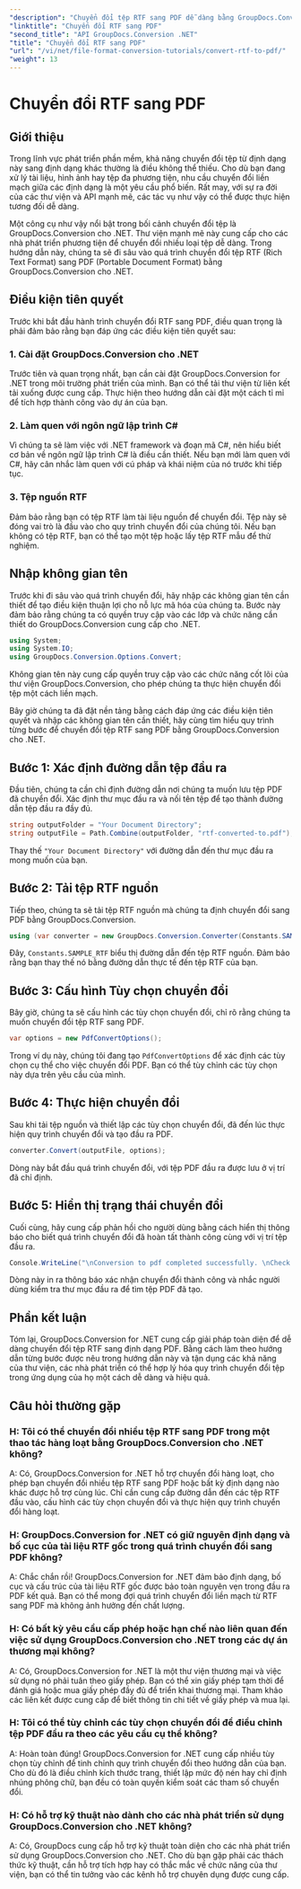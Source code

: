 ```yaml
---
"description": "Chuyển đổi tệp RTF sang PDF dễ dàng bằng GroupDocs.Conversion cho .NET. Thực hiện theo từng bước để tích hợp và giải phóng sức mạnh của chuyển đổi tệp."
"linktitle": "Chuyển đổi RTF sang PDF"
"second_title": "API GroupDocs.Conversion .NET"
"title": "Chuyển đổi RTF sang PDF"
"url": "/vi/net/file-format-conversion-tutorials/convert-rtf-to-pdf/"
"weight": 13
---
```


# Chuyển đổi RTF sang PDF

## Giới thiệu

Trong lĩnh vực phát triển phần mềm, khả năng chuyển đổi tệp từ định dạng này sang định dạng khác thường là điều không thể thiếu. Cho dù bạn đang xử lý tài liệu, hình ảnh hay tệp đa phương tiện, nhu cầu chuyển đổi liền mạch giữa các định dạng là một yêu cầu phổ biến. Rất may, với sự ra đời của các thư viện và API mạnh mẽ, các tác vụ như vậy có thể được thực hiện tương đối dễ dàng.

Một công cụ như vậy nổi bật trong bối cảnh chuyển đổi tệp là GroupDocs.Conversion cho .NET. Thư viện mạnh mẽ này cung cấp cho các nhà phát triển phương tiện để chuyển đổi nhiều loại tệp dễ dàng. Trong hướng dẫn này, chúng ta sẽ đi sâu vào quá trình chuyển đổi tệp RTF (Rich Text Format) sang PDF (Portable Document Format) bằng GroupDocs.Conversion cho .NET.

## Điều kiện tiên quyết

Trước khi bắt đầu hành trình chuyển đổi RTF sang PDF, điều quan trọng là phải đảm bảo rằng bạn đáp ứng các điều kiện tiên quyết sau:

### 1. Cài đặt GroupDocs.Conversion cho .NET

Trước tiên và quan trọng nhất, bạn cần cài đặt GroupDocs.Conversion for .NET trong môi trường phát triển của mình. Bạn có thể tải thư viện từ liên kết tải xuống được cung cấp. Thực hiện theo hướng dẫn cài đặt một cách tỉ mỉ để tích hợp thành công vào dự án của bạn.

### 2. Làm quen với ngôn ngữ lập trình C#

Vì chúng ta sẽ làm việc với .NET framework và đoạn mã C#, nên hiểu biết cơ bản về ngôn ngữ lập trình C# là điều cần thiết. Nếu bạn mới làm quen với C#, hãy cân nhắc làm quen với cú pháp và khái niệm của nó trước khi tiếp tục.

### 3. Tệp nguồn RTF

Đảm bảo rằng bạn có tệp RTF làm tài liệu nguồn để chuyển đổi. Tệp này sẽ đóng vai trò là đầu vào cho quy trình chuyển đổi của chúng tôi. Nếu bạn không có tệp RTF, bạn có thể tạo một tệp hoặc lấy tệp RTF mẫu để thử nghiệm.

## Nhập không gian tên

Trước khi đi sâu vào quá trình chuyển đổi, hãy nhập các không gian tên cần thiết để tạo điều kiện thuận lợi cho nỗ lực mã hóa của chúng ta. Bước này đảm bảo rằng chúng ta có quyền truy cập vào các lớp và chức năng cần thiết do GroupDocs.Conversion cung cấp cho .NET.

```csharp
using System;
using System.IO;
using GroupDocs.Conversion.Options.Convert;
```

Không gian tên này cung cấp quyền truy cập vào các chức năng cốt lõi của thư viện GroupDocs.Conversion, cho phép chúng ta thực hiện chuyển đổi tệp một cách liền mạch.

Bây giờ chúng ta đã đặt nền tảng bằng cách đáp ứng các điều kiện tiên quyết và nhập các không gian tên cần thiết, hãy cùng tìm hiểu quy trình từng bước để chuyển đổi tệp RTF sang PDF bằng GroupDocs.Conversion cho .NET.

## Bước 1: Xác định đường dẫn tệp đầu ra

Đầu tiên, chúng ta cần chỉ định đường dẫn nơi chúng ta muốn lưu tệp PDF đã chuyển đổi. Xác định thư mục đầu ra và nối tên tệp để tạo thành đường dẫn tệp đầu ra đầy đủ.

```csharp
string outputFolder = "Your Document Directory";
string outputFile = Path.Combine(outputFolder, "rtf-converted-to.pdf");
```

Thay thế `"Your Document Directory"` với đường dẫn đến thư mục đầu ra mong muốn của bạn.

## Bước 2: Tải tệp RTF nguồn

Tiếp theo, chúng ta sẽ tải tệp RTF nguồn mà chúng ta định chuyển đổi sang PDF bằng GroupDocs.Conversion.

```csharp
using (var converter = new GroupDocs.Conversion.Converter(Constants.SAMPLE_RTF))
```

Đây, `Constants.SAMPLE_RTF` biểu thị đường dẫn đến tệp RTF nguồn. Đảm bảo rằng bạn thay thế nó bằng đường dẫn thực tế đến tệp RTF của bạn.

## Bước 3: Cấu hình Tùy chọn chuyển đổi

Bây giờ, chúng ta sẽ cấu hình các tùy chọn chuyển đổi, chỉ rõ rằng chúng ta muốn chuyển đổi tệp RTF sang PDF.

```csharp
var options = new PdfConvertOptions();
```

Trong ví dụ này, chúng tôi đang tạo `PdfConvertOptions` để xác định các tùy chọn cụ thể cho việc chuyển đổi PDF. Bạn có thể tùy chỉnh các tùy chọn này dựa trên yêu cầu của mình.

## Bước 4: Thực hiện chuyển đổi

Sau khi tải tệp nguồn và thiết lập các tùy chọn chuyển đổi, đã đến lúc thực hiện quy trình chuyển đổi và tạo đầu ra PDF.

```csharp
converter.Convert(outputFile, options);
```

Dòng này bắt đầu quá trình chuyển đổi, với tệp PDF đầu ra được lưu ở vị trí đã chỉ định.

## Bước 5: Hiển thị trạng thái chuyển đổi

Cuối cùng, hãy cung cấp phản hồi cho người dùng bằng cách hiển thị thông báo cho biết quá trình chuyển đổi đã hoàn tất thành công cùng với vị trí tệp đầu ra.

```csharp
Console.WriteLine("\nConversion to pdf completed successfully. \nCheck output in {0}", outputFolder);
```

Dòng này in ra thông báo xác nhận chuyển đổi thành công và nhắc người dùng kiểm tra thư mục đầu ra để tìm tệp PDF đã tạo.

## Phần kết luận

Tóm lại, GroupDocs.Conversion for .NET cung cấp giải pháp toàn diện để dễ dàng chuyển đổi tệp RTF sang định dạng PDF. Bằng cách làm theo hướng dẫn từng bước được nêu trong hướng dẫn này và tận dụng các khả năng của thư viện, các nhà phát triển có thể hợp lý hóa quy trình chuyển đổi tệp trong ứng dụng của họ một cách dễ dàng và hiệu quả.

## Câu hỏi thường gặp

### H: Tôi có thể chuyển đổi nhiều tệp RTF sang PDF trong một thao tác hàng loạt bằng GroupDocs.Conversion cho .NET không?

A: Có, GroupDocs.Conversion for .NET hỗ trợ chuyển đổi hàng loạt, cho phép bạn chuyển đổi nhiều tệp RTF sang PDF hoặc bất kỳ định dạng nào khác được hỗ trợ cùng lúc. Chỉ cần cung cấp đường dẫn đến các tệp RTF đầu vào, cấu hình các tùy chọn chuyển đổi và thực hiện quy trình chuyển đổi hàng loạt.

### H: GroupDocs.Conversion for .NET có giữ nguyên định dạng và bố cục của tài liệu RTF gốc trong quá trình chuyển đổi sang PDF không?

A: Chắc chắn rồi! GroupDocs.Conversion for .NET đảm bảo định dạng, bố cục và cấu trúc của tài liệu RTF gốc được bảo toàn nguyên vẹn trong đầu ra PDF kết quả. Bạn có thể mong đợi quá trình chuyển đổi liền mạch từ RTF sang PDF mà không ảnh hưởng đến chất lượng.

### H: Có bất kỳ yêu cầu cấp phép hoặc hạn chế nào liên quan đến việc sử dụng GroupDocs.Conversion cho .NET trong các dự án thương mại không?

A: Có, GroupDocs.Conversion for .NET là một thư viện thương mại và việc sử dụng nó phải tuân theo giấy phép. Bạn có thể xin giấy phép tạm thời để đánh giá hoặc mua giấy phép đầy đủ để triển khai thương mại. Tham khảo các liên kết được cung cấp để biết thông tin chi tiết về giấy phép và mua lại.

### H: Tôi có thể tùy chỉnh các tùy chọn chuyển đổi để điều chỉnh tệp PDF đầu ra theo các yêu cầu cụ thể không?

A: Hoàn toàn đúng! GroupDocs.Conversion for .NET cung cấp nhiều tùy chọn tùy chỉnh để tinh chỉnh quy trình chuyển đổi theo hướng dẫn của bạn. Cho dù đó là điều chỉnh kích thước trang, thiết lập mức độ nén hay chỉ định nhúng phông chữ, bạn đều có toàn quyền kiểm soát các tham số chuyển đổi.

### H: Có hỗ trợ kỹ thuật nào dành cho các nhà phát triển sử dụng GroupDocs.Conversion cho .NET không?

A: Có, GroupDocs cung cấp hỗ trợ kỹ thuật toàn diện cho các nhà phát triển sử dụng GroupDocs.Conversion cho .NET. Cho dù bạn gặp phải các thách thức kỹ thuật, cần hỗ trợ tích hợp hay có thắc mắc về chức năng của thư viện, bạn có thể tin tưởng vào các kênh hỗ trợ chuyên dụng được cung cấp.